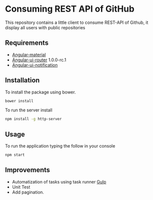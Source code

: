# Consuming REST API of GitHub

This repository contains a little client to consume REST-API of Github, it display all users with public repositories

## Requirements

- [Angular-material](https://www.npmjs.com/package/angular-material) 
- [Angular-ui-router](https://www.npmjs.com/package/angular-ui-router) 1.0.0-rc.1
- [Angular-ui-notification](https://www.npmjs.com/package/angular-ui-notification)

## Installation

To install the package using bower.

```bash
bower install 
```  
To run the server install

```bash
npm install -g http-server 
```  
## Usage

To run the application typing the follow in your console

```bash
npm start
```

## Improvements

- Automatization of tasks using task runner [Gulp](http://gulpjs.com/) 
- Unit Test 
- Add pagination.
